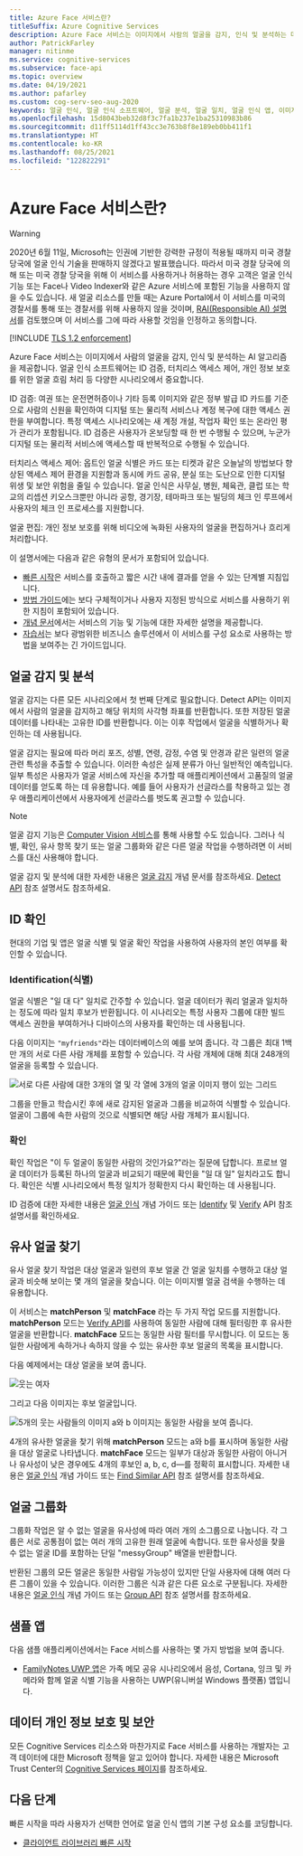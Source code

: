 ```yaml
---
title: Azure Face 서비스란?
titleSuffix: Azure Cognitive Services
description: Azure Face 서비스는 이미지에서 사람의 얼굴을 감지, 인식 및 분석하는 데 사용하는 AI 알고리즘을 제공합니다.
author: PatrickFarley
manager: nitinme
ms.service: cognitive-services
ms.subservice: face-api
ms.topic: overview
ms.date: 04/19/2021
ms.author: pafarley
ms.custom: cog-serv-seo-aug-2020
keywords: 얼굴 인식, 얼굴 인식 소프트웨어, 얼굴 분석, 얼굴 일치, 얼굴 인식 앱, 이미지별 얼굴 검색, 얼굴 인식 검색
ms.openlocfilehash: 15d8043beb32d8f3c7fa1b237e1ba25310983b86
ms.sourcegitcommit: d11ff5114d1ff43cc3e763b8f8e189eb0bb411f1
ms.translationtype: HT
ms.contentlocale: ko-KR
ms.lasthandoff: 08/25/2021
ms.locfileid: "122822291"
---
```

# <a name="what-is-the-azure-face-service"></a>Azure Face 서비스란?

> [!WARNING]
> 2020년 6월 11일, Microsoft는 인권에 기반한 강력한 규정이 적용될 때까지 미국 경찰 당국에 얼굴 인식 기술을 판매하지 않겠다고 발표했습니다. 따라서 미국 경찰 당국에 의해 또는 미국 경찰 당국을 위해 이 서비스를 사용하거나 허용하는 경우 고객은 얼굴 인식 기능 또는 Face나 Video Indexer와 같은 Azure 서비스에 포함된 기능을 사용하지 않을 수도 있습니다. 새 얼굴 리소스를 만들 때는 Azure Portal에서 이 서비스를 미국의 경찰서를 통해 또는 경찰서를 위해 사용하지 않을 것이며, [RAI(Responsible AI) 설명서](https://go.microsoft.com/fwlink/?linkid=2164191)를 검토했으며 이 서비스를 그에 따라 사용할 것임을 인정하고 동의합니다.

[!INCLUDE [TLS 1.2 enforcement](../../../includes/cognitive-services-tls-announcement.md)]

Azure Face 서비스는 이미지에서 사람의 얼굴을 감지, 인식 및 분석하는 AI 알고리즘을 제공합니다. 얼굴 인식 소프트웨어는 ID 검증, 터치리스 액세스 제어, 개인 정보 보호를 위한 얼굴 흐림 처리 등 다양한 시나리오에서 중요합니다.

ID 검증: 여권 또는 운전면허증이나 기타 등록 이미지와 같은 정부 발급 ID 카드를 기준으로 사람의 신원을 확인하여 디지털 또는 물리적 서비스나 계정 복구에 대한 액세스 권한을 부여합니다. 특정 액세스 시나리오에는 새 계정 개설, 작업자 확인 또는 온라인 평가 관리가 포함됩니다. ID 검증은 사용자가 온보딩할 때 한 번 수행될 수 있으며, 누군가 디지털 또는 물리적 서비스에 액세스할 때 반복적으로 수행될 수 있습니다.

터치리스 액세스 제어: 옵트인 얼굴 식별은 카드 또는 티켓과 같은 오늘날의 방법보다 향상된 액세스 제어 환경을 지원함과 동시에 카드 공유, 분실 또는 도난으로 인한 디지털 위생 및 보안 위험을 줄일 수 있습니다. 얼굴 인식은 사무실, 병원, 체육관, 클럽 또는 학교의 리셉션 키오스크뿐만 아니라 공항, 경기장, 테마파크 또는 빌딩의 체크 인 루프에서 사용자의 체크 인 프로세스를 지원합니다.

얼굴 편집: 개인 정보 보호를 위해 비디오에 녹화된 사용자의 얼굴을 편집하거나 흐리게 처리합니다.

이 설명서에는 다음과 같은 유형의 문서가 포함되어 있습니다.
* [빠른 시작](./Quickstarts/client-libraries.md)은 서비스를 호출하고 짧은 시간 내에 결과를 얻을 수 있는 단계별 지침입니다. 
* [방법 가이드](./Face-API-How-to-Topics/HowtoDetectFacesinImage.md)에는 보다 구체적이거나 사용자 지정된 방식으로 서비스를 사용하기 위한 지침이 포함되어 있습니다.
* [개념 문서](./concepts/face-detection.md)에서는 서비스의 기능 및 기능에 대한 자세한 설명을 제공합니다.
* [자습서](./enrollment-overview.md)는 보다 광범위한 비즈니스 솔루션에서 이 서비스를 구성 요소로 사용하는 방법을 보여주는 긴 가이드입니다.

## <a name="face-detection-and-analysis"></a>얼굴 감지 및 분석

얼굴 감지는 다른 모든 시나리오에서 첫 번째 단계로 필요합니다. Detect API는 이미지에서 사람의 얼굴을 감지하고 해당 위치의 사각형 좌표를 반환합니다. 또한 저장된 얼굴 데이터를 나타내는 고유한 ID를 반환합니다. 이는 이후 작업에서 얼굴을 식별하거나 확인하는 데 사용됩니다.

얼굴 감지는 필요에 따라 머리 포즈, 성별, 연령, 감정, 수염 및 안경과 같은 일련의 얼굴 관련 특성을 추출할 수 있습니다. 이러한 속성은 실제 분류가 아닌 일반적인 예측입니다. 일부 특성은 사용자가 얼굴 서비스에 자신을 추가할 때 애플리케이션에서 고품질의 얼굴 데이터를 얻도록 하는 데 유용합니다. 예를 들어 사용자가 선글라스를 착용하고 있는 경우 애플리케이션에서 사용자에게 선글라스를 벗도록 권고할 수 있습니다.

> [!NOTE]
> 얼굴 감지 기능은 [Computer Vision 서비스](../computer-vision/overview.md)를 통해 사용할 수도 있습니다. 그러나 식별, 확인, 유사 항목 찾기 또는 얼굴 그룹화와 같은 다른 얼굴 작업을 수행하려면 이 서비스를 대신 사용해야 합니다.

얼굴 감지 및 분석에 대한 자세한 내용은 [얼굴 감지](concepts/face-detection.md) 개념 문서를 참조하세요. [Detect API](https://westus.dev.cognitive.microsoft.com/docs/services/563879b61984550e40cbbe8d/operations/563879b61984550f30395236) 참조 설명서도 참조하세요.


## <a name="identity-verification"></a>ID 확인

현대의 기업 및 앱은 얼굴 식별 및 얼굴 확인 작업을 사용하여 사용자의 본인 여부를 확인할 수 있습니다. 

### <a name="identification"></a>Identification(식별)

얼굴 식별은 "일 대 다" 일치로 간주할 수 있습니다. 얼굴 데이터가 쿼리 얼굴과 일치하는 정도에 따라 일치 후보가 반환됩니다. 이 시나리오는 특정 사용자 그룹에 대한 빌드 액세스 권한을 부여하거나 디바이스의 사용자를 확인하는 데 사용됩니다.

다음 이미지는 `"myfriends"`라는 데이터베이스의 예를 보여 줍니다. 각 그룹은 최대 1백만 개의 서로 다른 사람 개체를 포함할 수 있습니다. 각 사람 개체에 대해 최대 248개의 얼굴을 등록할 수 있습니다.

![서로 다른 사람에 대한 3개의 열 및 각 열에 3개의 얼굴 이미지 행이 있는 그리드](./Images/person.group.clare.jpg)

그룹을 만들고 학습시킨 후에 새로 감지된 얼굴과 그룹을 비교하여 식별할 수 있습니다. 얼굴이 그룹에 속한 사람의 것으로 식별되면 해당 사람 개체가 표시됩니다.

### <a name="verification"></a>확인

확인 작업은 "이 두 얼굴이 동일한 사람의 것인가요?"라는 질문에 답합니다. 프로브 얼굴 데이터가 등록된 하나의 얼굴과 비교되기 때문에 확인을 "일 대 일" 일치라고도 합니다. 확인은 식별 시나리오에서 특정 일치가 정확한지 다시 확인하는 데 사용됩니다. 

ID 검증에 대한 자세한 내용은 [얼굴 인식](concepts/face-recognition.md) 개념 가이드 또는 [Identify](https://westus.dev.cognitive.microsoft.com/docs/services/563879b61984550e40cbbe8d/operations/563879b61984550f30395239) 및 [Verify](https://westus.dev.cognitive.microsoft.com/docs/services/563879b61984550e40cbbe8d/operations/563879b61984550f3039523a) API 참조 설명서를 확인하세요.


## <a name="find-similar-faces"></a>유사 얼굴 찾기

유사 얼굴 찾기 작업은 대상 얼굴과 일련의 후보 얼굴 간 얼굴 일치를 수행하고 대상 얼굴과 비슷해 보이는 몇 개의 얼굴을 찾습니다. 이는 이미지별 얼굴 검색을 수행하는 데 유용합니다. 

이 서비스는 **matchPerson** 및 **matchFace** 라는 두 가지 작업 모드를 지원합니다. **matchPerson** 모드는 [Verify API](https://westus.dev.cognitive.microsoft.com/docs/services/563879b61984550e40cbbe8d/operations/563879b61984550f3039523a)를 사용하여 동일한 사람에 대해 필터링한 후 유사한 얼굴을 반환합니다. **matchFace** 모드는 동일한 사람 필터를 무시합니다. 이 모드는 동일한 사람에게 속하거나 속하지 않을 수 있는 유사한 후보 얼굴의 목록을 표시합니다.

다음 예제에서는 대상 얼굴을 보여 줍니다.

![웃는 여자](./Images/FaceFindSimilar.QueryFace.jpg)

그리고 다음 이미지는 후보 얼굴입니다.

![5개의 웃는 사람들의 이미지 a와 b 이미지는 동일한 사람을 보여 줍니다.](./Images/FaceFindSimilar.Candidates.jpg)

4개의 유사한 얼굴을 찾기 위해 **matchPerson** 모드는 a와 b를 표시하며 동일한 사람을 대상 얼굴로 나타냅니다. **matchFace** 모드는 일부가 대상과 동일한 사람이 아니거나 유사성이 낮은 경우에도 4개의 후보인 a, b, c, d&mdash;를 정확히 표시합니다. 자세한 내용은 [얼굴 인식](concepts/face-recognition.md) 개념 가이드 또는 [Find Similar API](https://westus.dev.cognitive.microsoft.com/docs/services/563879b61984550e40cbbe8d/operations/563879b61984550f30395237) 참조 설명서를 참조하세요.

## <a name="group-faces"></a>얼굴 그룹화

그룹화 작업은 알 수 없는 얼굴을 유사성에 따라 여러 개의 소그룹으로 나눕니다. 각 그룹은 서로 공통점이 없는 여러 개의 고유한 원래 얼굴에 속합니다. 또한 유사성을 찾을 수 없는 얼굴 ID를 포함하는 단일 "messyGroup" 배열을 반환합니다.

반환된 그룹의 모든 얼굴은 동일한 사람일 가능성이 있지만 단일 사용자에 대해 여러 다른 그룹이 있을 수 있습니다. 이러한 그룹은 식과 같은 다른 요소로 구분됩니다. 자세한 내용은 [얼굴 인식](concepts/face-recognition.md) 개념 가이드 또는 [Group API](https://westus.dev.cognitive.microsoft.com/docs/services/563879b61984550e40cbbe8d/operations/563879b61984550f30395238) 참조 설명서를 참조하세요.

## <a name="sample-app"></a>샘플 앱

다음 샘플 애플리케이션에서는 Face 서비스를 사용하는 몇 가지 방법을 보여 줍니다.

- [FamilyNotes UWP 앱](https://github.com/Microsoft/Windows-appsample-familynotes)은 가족 메모 공유 시나리오에서 음성, Cortana, 잉크 및 카메라와 함께 얼굴 식별 기능을 사용하는 UWP(유니버설 Windows 플랫폼) 앱입니다.

## <a name="data-privacy-and-security"></a>데이터 개인 정보 보호 및 보안

모든 Cognitive Services 리소스와 마찬가지로 Face 서비스를 사용하는 개발자는 고객 데이터에 대한 Microsoft 정책을 알고 있어야 합니다. 자세한 내용은 Microsoft Trust Center의 [Cognitive Services 페이지](https://www.microsoft.com/trustcenter/cloudservices/cognitiveservices)를 참조하세요.

## <a name="next-steps"></a>다음 단계

빠른 시작을 따라 사용자가 선택한 언어로 얼굴 인식 앱의 기본 구성 요소를 코딩합니다.

- [클라이언트 라이브러리 빠른 시작](quickstarts/client-libraries.md)

